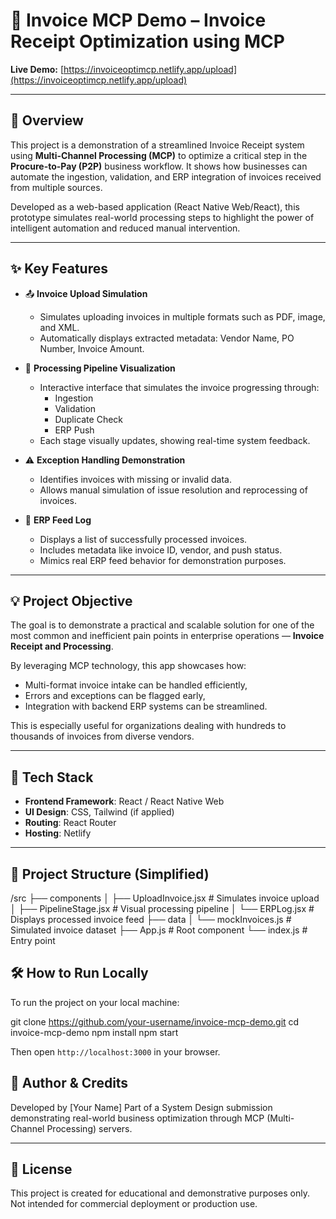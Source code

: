 # 📄 Invoice MCP Demo – Invoice Receipt Optimization using MCP

**Live Demo:** [https://invoiceoptimcp.netlify.app/upload](https://invoiceoptimcp.netlify.app/upload)

---

## 🧾 Overview

This project is a demonstration of a streamlined Invoice Receipt system using **Multi-Channel Processing (MCP)** to optimize a critical step in the **Procure-to-Pay (P2P)** business workflow. It shows how businesses can automate the ingestion, validation, and ERP integration of invoices received from multiple sources.

Developed as a web-based application (React Native Web/React), this prototype simulates real-world processing steps to highlight the power of intelligent automation and reduced manual intervention.

---

## ✨ Key Features

- 📤 **Invoice Upload Simulation**
  - Simulates uploading invoices in multiple formats such as PDF, image, and XML.
  - Automatically displays extracted metadata: Vendor Name, PO Number, Invoice Amount.

- 🔄 **Processing Pipeline Visualization**
  - Interactive interface that simulates the invoice progressing through:
    - Ingestion
    - Validation
    - Duplicate Check
    - ERP Push
  - Each stage visually updates, showing real-time system feedback.

- ⚠️ **Exception Handling Demonstration**
  - Identifies invoices with missing or invalid data.
  - Allows manual simulation of issue resolution and reprocessing of invoices.

- 🧾 **ERP Feed Log**
  - Displays a list of successfully processed invoices.
  - Includes metadata like invoice ID, vendor, and push status.
  - Mimics real ERP feed behavior for demonstration purposes.

---

## 💡 Project Objective

The goal is to demonstrate a practical and scalable solution for one of the most common and inefficient pain points in enterprise operations — **Invoice Receipt and Processing**. 

By leveraging MCP technology, this app showcases how:
- Multi-format invoice intake can be handled efficiently,
- Errors and exceptions can be flagged early,
- Integration with backend ERP systems can be streamlined.

This is especially useful for organizations dealing with hundreds to thousands of invoices from diverse vendors.

---

## 🚀 Tech Stack

- **Frontend Framework**: React / React Native Web
- **UI Design**: CSS, Tailwind (if applied)
- **Routing**: React Router
- **Hosting**: Netlify

---

## 📁 Project Structure (Simplified)


/src
├── components
│   ├── UploadInvoice.jsx         # Simulates invoice upload
│   ├── PipelineStage.jsx         # Visual processing pipeline
│   └── ERPLog.jsx                # Displays processed invoice feed
├── data
│   └── mockInvoices.js           # Simulated invoice dataset
├── App.js                        # Root component
└── index.js                      # Entry point


## 🛠 How to Run Locally

To run the project on your local machine:

git clone https://github.com/your-username/invoice-mcp-demo.git
cd invoice-mcp-demo
npm install
npm start

Then open `http://localhost:3000` in your browser.



## 📣 Author & Credits

Developed by \[Your Name]
Part of a System Design submission demonstrating real-world business optimization through MCP (Multi-Channel Processing) servers.

---

## 📌 License

This project is created for educational and demonstrative purposes only.
Not intended for commercial deployment or production use.

